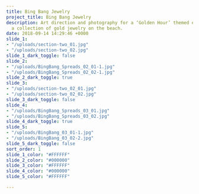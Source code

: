 ```yaml
---
title: Bing Bang Jewelry
project_title: Bing Bang Jewelry
description: Art direction and photography for a ‘Golden Hour’ themed editorial featuring
  a collection of gold jewelry on the beach.
date: 2018-09-14 14:29:46 +0000
slide_1:
- "/uploads/section-two_01.jpg"
- "/uploads/section-two_02.jpg"
slide_1_dark_toggle: false
slide_2:
- "/uploads/BingBang_Spreads_02_01-1.jpg"
- "/uploads/BingBang_Spreads_02_02-1.jpg"
slide_2_dark_toggle: true
slide_3:
- "/uploads/section-two_02_01.jpg"
- "/uploads/section-two_02_02.jpg"
slide_3_dark_toggle: false
slide_4:
- "/uploads/BingBang_Spreads_03_01.jpg"
- "/uploads/BingBang_Spreads_03_02.jpg"
slide_4_dark_toggle: true
slide_5:
- "/uploads/BingBang_03_01-1.jpg"
- "/uploads/BingBang_03_02-2.jpg"
slide_5_dark_toggle: false
sort_order: 1
slide_1_color: "#FFFFFF"
slide_2_color: "#000000"
slide_3_color: "#FFFFFF"
slide_4_color: "#000000"
slide_5_color: "#FFFFFF"

---
```

